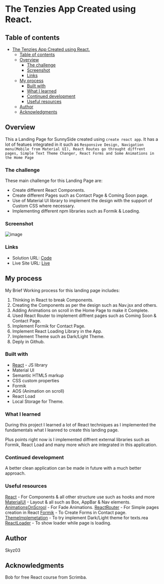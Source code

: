 # The Tenzies App Created using React.

## Table of contents

- [The Tenzies App Created using React.](#the-tenzies-app-created-using-react)
  - [Table of contents](#table-of-contents)
  - [Overview](#overview)
    - [The challenge](#the-challenge)
    - [Screenshot](#screenshot)
    - [Links](#links)
  - [My process](#my-process)
    - [Built with](#built-with)
    - [What I learned](#what-i-learned)
    - [Continued development](#continued-development)
    - [Useful resources](#useful-resources)
  - [Author](#author)
  - [Acknowledgments](#acknowledgments)

## Overview

This a Landing Page for SunnySide created using ```create react app```. It has a lot of featues integrated in it such as ```Responsive Design, Navigation menu(Mobile from Material UI), React Routes go throught diffrent pages, Simple Text Theme Changer, React Forms and Some Animations in the Home Page```

### The challenge

These main challenge for this Landing Page are:
- Create different React Components.
- Create different Pages such as Contact Page & Coming Soon page.
- Use of Material UI library to implement the design with the support of Custom CSS where necessary.
- Implementing different npm libraries such as Formik & Loading.

### Screenshot

![image](https://user-images.githubusercontent.com/42742924/161430806-d95dcd1b-94cb-4f54-bf5d-c688394c7b05.png)


### Links

- Solution URL: [Code](https://github.com/Skyz03/React--Sunny-Landing-Page)
- Live Site URL: [Live](https://skyz03.github.io/React--Sunny-Landing-Page)

## My process

My Brief Working process for this landing page includes:
1. Thinking in React to break Components. 
2. Creating the Components as per the design such as Nav.jsx and others.
3. Adding Animations on scroll in the Home Page to make it Complete.
4. Used React Router to implement diffrent pages such as Coming Soon & Contact Page.
5. Implement Formik for Contact Page.
6. Implement React Loading Library in the App.
7. Implement Theme such as Dark/Light Theme.
8. Deply in Github.

### Built with

- [React](https://reactjs.org/) - JS library
- Material UI
- Semantic HTML5 markup
- CSS custom properties
- Formik
- AOS (Animation on scroll)
- React Load
- Local Storage for Theme.

### What I learned

During this project I learned a lot of React techniques as I implemented the fundamentals what I leanred to create this landing page.

Plus points right now is I implemented diffrent external libraries such as Formik, React Load and many more which are integrated in this application.

### Continued development

A better clean application can be made in future with a much better approach.

### Useful resources

[React](https://reactjs.org/docs/getting-started.html) - For Components & all other structure use such as hooks and more
[MaterialUI](https://mui.com/material-ui/api/app-bar/) - Layout & all such as Box, AppBar & Nav elements.
[AnimationsOnScrool](https://michalsnik.github.io/aos/) - For Fade Animations.
[ReactRouter](https://reactrouter.com/docs/en/v6/getting-started/tutorial) - For Simple pages creation in React
[Formik](https://formik.org/docs/tutorial) - To Create Forms in Contact page. 
[ThemeImplemetation](https://css-tricks.com/easy-dark-mode-and-multiple-color-themes-in-react/) - To try implement Dark/Light theme for texts.rea
[ReactLoader](https://github.com/fakiolinho/react-loading) - To show loader while page is loading.


## Author

Skyz03

## Acknowledgments

Bob for free React course from Scrimba.
